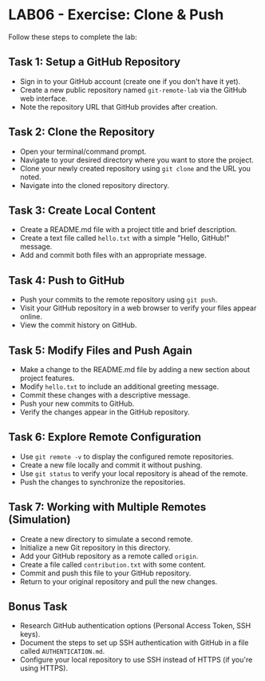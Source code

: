 # LAB06 - Exercise: Clone & Push

Follow these steps to complete the lab:

## Task 1: Setup a GitHub Repository
* Sign in to your GitHub account (create one if you don't have it yet).
* Create a new public repository named `git-remote-lab` via the GitHub web interface.
* Note the repository URL that GitHub provides after creation.

## Task 2: Clone the Repository
* Open your terminal/command prompt.
* Navigate to your desired directory where you want to store the project.
* Clone your newly created repository using `git clone` and the URL you noted.
* Navigate into the cloned repository directory.

## Task 3: Create Local Content
* Create a README.md file with a project title and brief description.
* Create a text file called `hello.txt` with a simple "Hello, GitHub!" message.
* Add and commit both files with an appropriate message.

## Task 4: Push to GitHub
* Push your commits to the remote repository using `git push`.
* Visit your GitHub repository in a web browser to verify your files appear online.
* View the commit history on GitHub.

## Task 5: Modify Files and Push Again
* Make a change to the README.md file by adding a new section about project features.
* Modify `hello.txt` to include an additional greeting message.
* Commit these changes with a descriptive message.
* Push your new commits to GitHub.
* Verify the changes appear in the GitHub repository.

## Task 6: Explore Remote Configuration
* Use `git remote -v` to display the configured remote repositories.
* Create a new file locally and commit it without pushing.
* Use `git status` to verify your local repository is ahead of the remote.
* Push the changes to synchronize the repositories.

## Task 7: Working with Multiple Remotes (Simulation)
* Create a new directory to simulate a second remote.
* Initialize a new Git repository in this directory.
* Add your GitHub repository as a remote called `origin`.
* Create a file called `contribution.txt` with some content.
* Commit and push this file to your GitHub repository.
* Return to your original repository and pull the new changes.

## Bonus Task
* Research GitHub authentication options (Personal Access Token, SSH keys).
* Document the steps to set up SSH authentication with GitHub in a file called `AUTHENTICATION.md`.
* Configure your local repository to use SSH instead of HTTPS (if you're using HTTPS). 